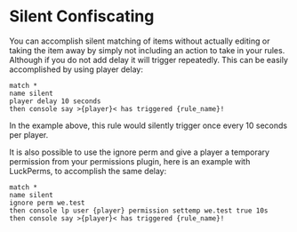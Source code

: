 # Silent Confiscating

You can accomplish silent matching of items without actually editing or taking the item away by simply not including an action to take in your rules. Although if you do not add delay it will trigger repeatedly. This can be easily accomplished by using player delay:

````
match *
name silent
player delay 10 seconds
then console say >{player}< has triggered {rule_name}!
````

In the example above, this rule would silently trigger once every 10 seconds per player.

It is also possible to use the ignore perm and give a player a temporary permission from your permissions plugin, here is an example with LuckPerms, to accomplish the same delay:

````
match *
name silent
ignore perm we.test
then console lp user {player} permission settemp we.test true 10s
then console say >{player}< has triggered {rule_name}!
````